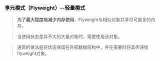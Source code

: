 ### 享元模式（Flyweight）--轻量模式
> **为了最大程度地减少内存使用**，Flyweight与相似对象共享尽可能多的内存。

> 当使用状态差异不大的大量对象时，需要使用该对象。

> 通常的做法是将状态保留在外部数据结构中，并在需要时将其传递给flyweight对象。
